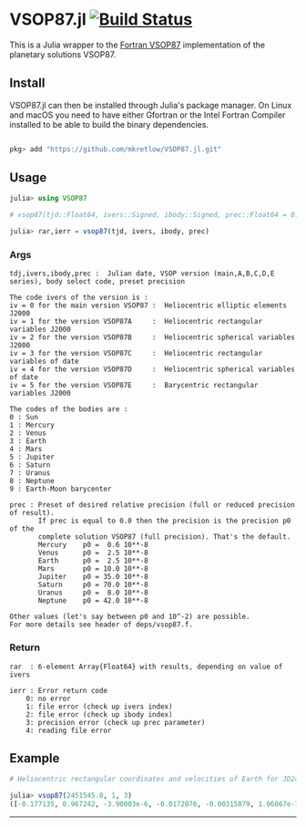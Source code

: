 # VSOP87.jl [![Build Status](https://travis-ci.org/mkretlow/VSOP87.jl.svg?branch=master)](https://travis-ci.org/mkretlow/VSOP87.jl)
This is a Julia wrapper to the [Fortran VSOP87](https://github.com/ctdk/vsop87) implementation of the planetary solutions VSOP87.


## Install
VSOP87.jl can then be installed through Julia's package manager. On Linux and macOS you need to have either Gfortran or the Intel Fortran Compiler installed to be able to build the binary dependencies.
```julia

pkg> add "https://github.com/mkretlow/VSOP87.jl.git"
```

## Usage

```julia
julia> using VSOP87

# vsop87(tjd::Float64, ivers::Signed, ibody::Signed, prec::Float64 = 0.0)

julia> rar,ierr = vsop87(tjd, ivers, ibody, prec)
```

### Args

    tdj,ivers,ibody,prec :  Julian date, VSOP version (main,A,B,C,D,E series), body select code, preset precision

    The code ivers of the version is :
    iv = 0 for the main version VSOP87 :  Heliocentric elliptic elements J2000
    iv = 1 for the version VSOP87A     :  Heliocentric rectangular variables J2000
    iv = 2 for the version VSOP87B     :  Heliocentric spherical variables J2000
    iv = 3 for the version VSOP87C     :  Heliocentric rectangular variables of date
    iv = 4 for the version VSOP87D     :  Heliocentric spherical variables of date
    iv = 5 for the version VSOP87E     :  Barycentric rectangular variables J2000

    The codes of the bodies are :
    0 : Sun
    1 : Mercury
    2 : Venus
    3 : Earth
    4 : Mars
    5 : Jupiter
    6 : Saturn
    7 : Uranus
    8 : Neptune
    9 : Earth-Moon barycenter

    prec : Preset of desired relative precision (full or reduced precision of result).
           If prec is equal to 0.0 then the precision is the precision p0 of the
           complete solution VSOP87 (full precision). That's the default.
           Mercury    p0 =  0.6 10**-8
           Venus      p0 =  2.5 10**-8
           Earth      p0 =  2.5 10**-8
           Mars       p0 = 10.0 10**-8
           Jupiter    p0 = 35.0 10**-8
           Saturn     p0 = 70.0 10**-8
           Uranus     p0 =  8.0 10**-8
           Neptune    p0 = 42.0 10**-8

    Other values (let's say between p0 and 10^-2) are possible.
    For more details see header of deps/vsop87.f.

### Return
    rar  : 6-element Array{Float64} with results, depending on value of ivers

    ierr : Error return code
        0: no error
        1: file error (check up ivers index)
        2: file error (check up ibody index)
        3: precision error (check up prec parameter)
        4: reading file error

## Example
```julia
# Heliocentric rectangular coordinates and velocities of Earth for JD2451545.0 (2000-01-01.5 TDB):

julia> vsop87(2451545.0, 1, 3)
([-0.177135, 0.967242, -3.90003e-6, -0.0172076, -0.00315879, 1.06867e-7], 0)
```

---
